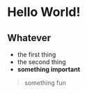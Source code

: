 # Hello World!
## Whatever

- the first thing
- the second thing
- **something important**

> something fun